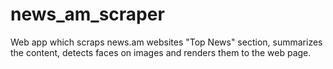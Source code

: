 # news_am_scraper
Web app which scraps news.am websites "Top News" section, summarizes the content, detects faces on images and renders them to the web page.
